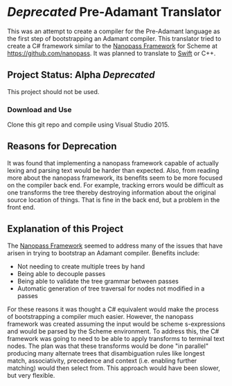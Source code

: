 # *Deprecated* Pre-Adamant Translator

This was an attempt to create a compiler for the Pre-Adamant language as the first step of bootstrapping an Adamant compiler.  This translator tried to create a C# framework similar to the [Nanopass Framework](http://nanopass.org/) for Scheme at https://github.com/nanopass. It was planned to translate to [Swift](https://swift.org) or C++.

## Project Status: Alpha *Deprecated*

This project should not be used.

### Download and Use

Clone this git repo and compile using Visual Studio 2015.

## Reasons for Deprecation

It was found that implementing a nanopass framework capable of actually lexing and parsing text would be harder than expected.  Also, from reading more about the nanopass framework, its benefits seem to be more focused on the compiler back end.  For example, tracking errors would be difficult as one transforms the tree thereby destroying information about the original source location of things.  That is fine in the back end, but a problem in the front end.

## Explanation of this Project

The [Nanopass Framework](http://nanopass.org/) seemed to address many of the issues that have arisen in trying to bootstrap an Adamant compiler.  Benefits include:

* Not needing to create multiple trees by hand
* Being able to decouple passes
* Being able to validate the tree grammar between passes
* Automatic generation of tree traversal for nodes not modified in a passes
  
For these reasons it was thought a C# equivalent would make the process of bootstrapping a compiler much easier.  However, the nanopass framework was created assuming the input would be scheme s-expressions and would be parsed by the Scheme environment.  To address this, the C# framework was going to need to be able to apply transforms to terminal text nodes.  The plan was that these transforms would be done "in parallel" producing many alternate trees that disambiguation rules like longest match, associativity, precedence and context (i.e. enabling further matching) would then select from.  This approach would have been slower, but very flexible.  